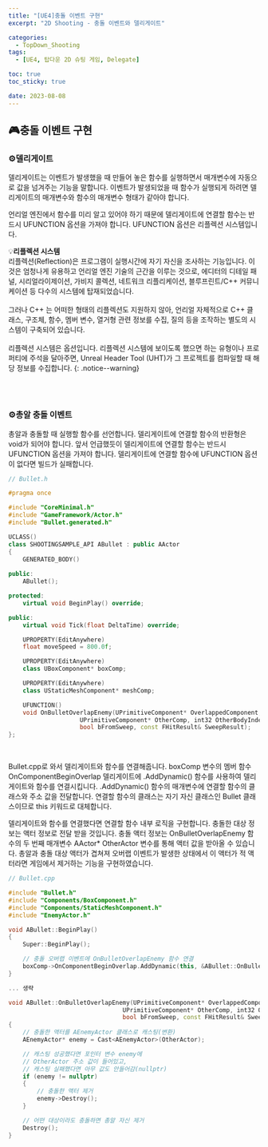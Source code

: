 ```yaml
---
title: "[UE4]충돌 이벤트 구현"
excerpt: "2D Shooting - 충돌 이벤트와 델리게이트"

categories:
  - TopDown_Shooting
tags:
  - [UE4, 탑다운 2D 슈팅 게임, Delegate]

toc: true
toc_sticky: true

date: 2023-08-08
---
```


## 🎮충돌 이벤트 구현
### ⚙️델리게이트
델리게이트는 이벤트가 발생했을 때 만들어 놓은 함수를 실행하면서 매개변수에 자동으로 값을 넘겨주는 기능을 말합니다. 이벤트가 발생되었을 때 함수가 실행되게 하려면 델리게이트의 매개변수와 함수의 매개변수 형태가 같아야 합니다.

언리얼 엔진에서 함수를 미리 알고 있어야 하기 때문에 델리게이트에 연결할 함수는 반드시 UFUNCTION 옵션을 가져야 합니다. UFUNCTION 옵션은 리플렉션 시스템입니다.

💡**리플렉션 시스템**
<br>
리플렉션(Reflection)은 프로그램이 실행시간에 자기 자신을 조사하는 기능입니다. 이것은 엄청나게 유용하고 언리얼 엔진 기술의 근간을 이루는 것으로, 에디터의 디테일 패널, 시리얼라이제이션, 가비지 콜렉션, 네트워크 리플리케이션, 블루프린트/C++ 커뮤니케이션 등 다수의 시스템에 탑재되었습니다.
<br><br>
그러나 C++ 는 어떠한 형태의 리플렉션도 지원하지 않아, 언리얼 자체적으로 C++ 클래스, 구조체, 함수, 멤버 변수, 열거형 관련 정보를 수집, 질의 등을 조작하는 별도의 시스템이 구축되어 있습니다.
<br><br>
리플렉션 시스템은 옵션입니다. 리플렉션 시스템에 보이도록 했으면 하는 유형이나 프로퍼티에 주석을 달아주면, Unreal Header Tool (UHT)가 그 프로젝트를 컴파일할 때 해당 정보를 수집합니다.
{: .notice--warning}

<br><br>

### ⚙️총알 충돌 이벤트
총알과 충돌할 때 실행할 함수를 선언합니다. 델리게이트에 연결할 함수의 반환형은 void가 되어야 합니다. 앞서 언급했듯이 델리게이트에 연결할 함수는 반드시 UFUNCTION 옵션을 가져야 합니다. 델리게이트에 연결할 함수에 UFUNCTION 옵션이 없다면 빌드가 실패합니다.

```cpp
// Bullet.h

#pragma once

#include "CoreMinimal.h"
#include "GameFramework/Actor.h"
#include "Bullet.generated.h"

UCLASS()
class SHOOTINGSAMPLE_API ABullet : public AActor
{
	GENERATED_BODY()
	
public:	
	ABullet();

protected:
	virtual void BeginPlay() override;

public:	
	virtual void Tick(float DeltaTime) override;

	UPROPERTY(EditAnywhere)
	float moveSpeed = 800.0f;

	UPROPERTY(EditAnywhere)
	class UBoxComponent* boxComp;

	UPROPERTY(EditAnywhere)
	class UStaticMeshComponent* meshComp;

	UFUNCTION()
	void OnBulletOverlapEnemy(UPrimitiveComponent* OverlappedComponent, AActor* OtherActor, 
			        UPrimitiveComponent* OtherComp, int32 OtherBodyIndex, 
			        bool bFromSweep, const FHitResult& SweepResult);
};
```

<br>

Bullet.cpp로 와서 델리게이트와 함수를 연결해줍니다. boxComp 변수의 멤버 함수 OnComponentBeginOverlap 델리게이트에 .AddDynamic() 함수를 사용하여 델리게이트와 함수를 연결시킵니다. .AddDynamic() 함수의 매개변수에 연결할 함수의 클래스와 주소 값을 전달합니다. 연결할 함수의 클래스는 자기 자신 클래스인 Bullet 클래스이므로 this 키워드로 대체합니다.

델리게이트와 함수를 연결했다면 연결할 함수 내부 로직을 구현합니다. 충돌한 대상 정보는 액터 정보로 전달 받을 것입니다. 충돌 액터 정보는 OnBulletOverlapEnemy 함수의 두 번째 매개변수 AActor* OtherActor 변수를 통해 액터 값을 받아올 수 있습니다. 총알과 충돌 대상 액터가 겹쳐져 오버랩 이벤트가 발생한 상태에서 이 액터가 적 액터라면 게임에서 제거하는 기능을 구현하였습니다.

```cpp
// Bullet.cpp

#include "Bullet.h"
#include "Components/BoxComponent.h"
#include "Components/StaticMeshComponent.h"
#include "EnemyActor.h"

void ABullet::BeginPlay()
{
	Super::BeginPlay();

	// 충돌 오버랩 이벤트에 OnBulletOverlapEnemy 함수 연결
	boxComp->OnComponentBeginOverlap.AddDynamic(this, &ABullet::OnBulletOverlapEnemy);
}

... 생략

void ABullet::OnBulletOverlapEnemy(UPrimitiveComponent* OverlappedComponent, AActor* OtherActor,
                                UPrimitiveComponent* OtherComp, int32 OtherBodyIndex,
                                bool bFromSweep, const FHitResult& SweepResult)
{
	// 충돌한 액터를 AEnemyActor 클래스로 캐스팅(변환)
	AEnemyActor* enemy = Cast<AEnemyActor>(OtherActor);

	// 캐스팅 성공했다면 포인터 변수 enemy에
	// OtherActor 주소 값이 들어있고,
	// 캐스팅 실패했다면 아무 값도 안들어감(nullptr)
	if (enemy != nullptr)
	{
		// 충돌한 액터 제거
		enemy->Destroy();
	}

	// 어떤 대상이라도 충돌하면 총알 자신 제거
	Destroy();
}
```

<br><br>